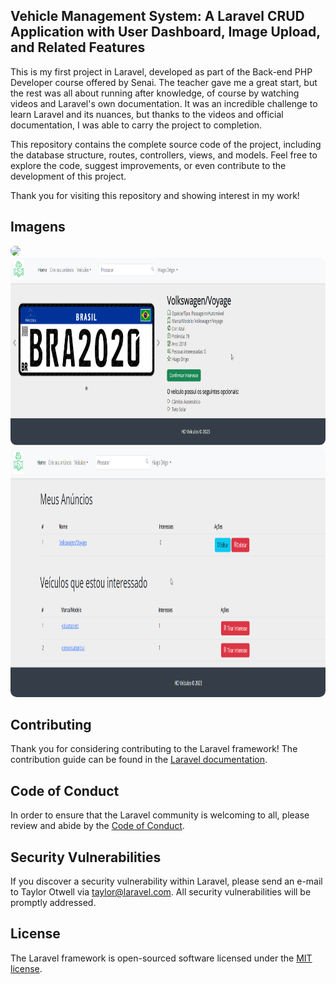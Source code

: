 ## Vehicle Management System: A Laravel CRUD Application with User Dashboard, Image Upload, and Related Features

This is my first project in Laravel, developed as part of the Back-end PHP Developer course offered by Senai. The teacher gave me a great start, but the rest was all about running after knowledge, of course by watching videos and Laravel's own documentation. It was an incredible challenge to learn Laravel and its nuances, but thanks to the videos and official documentation, I was able to carry the project to completion.

This repository contains the complete source code of the project, including the database structure, routes, controllers, views, and models. Feel free to explore the code, suggest improvements, or even contribute to the development of this project.

Thank you for visiting this repository and showing interest in my work!

## Imagens

<img height="300em" src="https://github.com/hiagodrigo/hdveiculos/blob/main/public/Examples/2023-03-21%2022_54_31-HD%20Ve%C3%ADculos.png?raw=true" style="border-radius: 10px" />

<img height="300em" src="https://github.com/hiagodrigo/hdveiculos/blob/main/public/Examples/2023-03-21%2022_54_44-Volkswagen.png?raw=true" style="border-radius: 10px" />

<img height="400em" src="https://github.com/hiagodrigo/hdveiculos/blob/main/public/Examples/2023-03-21%2022_54_38-Meu%20Cadastro.png?raw=true" style="border-radius: 10px" />

  
## Contributing

Thank you for considering contributing to the Laravel framework! The contribution guide can be found in the [Laravel documentation](https://laravel.com/docs/contributions).

## Code of Conduct

In order to ensure that the Laravel community is welcoming to all, please review and abide by the [Code of Conduct](https://laravel.com/docs/contributions#code-of-conduct).

## Security Vulnerabilities

If you discover a security vulnerability within Laravel, please send an e-mail to Taylor Otwell via [taylor@laravel.com](mailto:taylor@laravel.com). All security vulnerabilities will be promptly addressed.

## License

The Laravel framework is open-sourced software licensed under the [MIT license](https://opensource.org/licenses/MIT).
